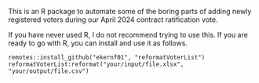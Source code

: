 This is an R package to automate some of the boring parts of adding newly registered voters during our April 2024 contract ratification vote. 

If you have never used R, I do not recommend trying to use this. If you are ready to go with R, you can install and use it as follows. 

```
remotes::install_github("ekernf01", "reformatVoterList")
reformatVoterList:reformat("your/input/file.xlsx", "your/output/file.csv")
```
